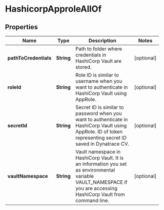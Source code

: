 

# HashicorpApproleAllOf


## Properties

| Name | Type | Description | Notes |
|------------ | ------------- | ------------- | -------------|
|**pathToCredentials** | **String** | Path to folder where credentials in HashiCorp Vault are stored. |  [optional] |
|**roleId** | **String** | Role ID is similar to username when you want to authenticate in HashiCorp Vault using AppRole. |  [optional] |
|**secretId** | **String** | Secret ID is similar to password when you want to authenticate in HashiCorp Vault using AppRole. ID of token representing secret ID saved in Dynatrace CV. |  [optional] |
|**vaultNamespace** | **String** | Vault namespace in HashiCorp Vault. It is an information you set as environmental variable VAULT_NAMESPACE if you are accessing HashiCorp Vault from command line. |  [optional] |



